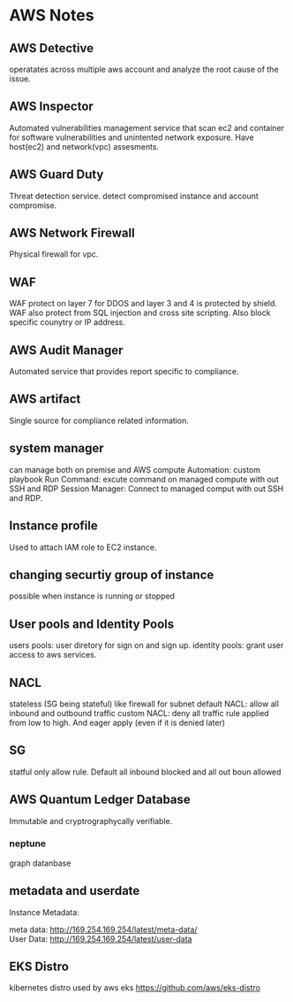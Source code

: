 # AWS Notes

## AWS Detective

operatates across multiple aws account and analyze the root cause of the issue.

## AWS Inspector

Automated vulnerabilities management service that scan ec2 and container for software vulnerabilities and unintented network exposure.
Have host(ec2) and network(vpc) assesments.

## AWS Guard Duty

Threat detection service. detect compromised instance and account compromise.

## AWS Network Firewall

Physical firewall for vpc.

## WAF

WAF protect on layer 7 for DDOS and layer  3 and 4 is protected by shield.
WAF also protect from SQL injection and cross site scripting.
Also block specific counytry or IP address.

## AWS Audit Manager

Automated service that provides report specific to compliance.

## AWS artifact

Single source for compliance related information.

## system manager

can manage both on premise and AWS compute
Automation: custom playbook
Run Command: excute command on managed compute with out SSH and RDP
Session Manager: Connect to managed comput with out SSH and RDP.

## Instance profile

Used to attach IAM role to EC2 instance.

## changing securtiy group of instance

possible when instance is running or stopped

## User pools and Identity Pools

users pools: user diretory for sign on and sign up.
identity pools: grant user access to aws services.

## NACL

stateless (SG being stateful)
like firewall for subnet
default NACL: allow all inbound and outbound traffic
custom NACL: deny all traffic
rule applied from low to high. And eager apply (even if it is denied later)

## SG

statful
only allow rule.
Default all inbound blocked and all out boun allowed

## AWS Quantum Ledger Database

Immutable and cryptrographycally verifiable.

### neptune

graph datanbase

## metadata and userdate

Instance Metadata:

meta data: http://169.254.169.254/latest/meta-data/  
User Data: http://169.254.169.254/latest/user-data

## EKS Distro

kibernetes distro used by aws eks
https://github.com/aws/eks-distro


